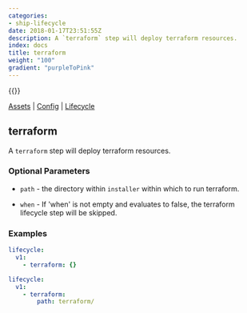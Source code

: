 ```yaml
---
categories:
- ship-lifecycle
date: 2018-01-17T23:51:55Z
description: A `terraform` step will deploy terraform resources.
index: docs
title: terraform
weight: "100"
gradient: "purpleToPink"
---
```


{{<legacynotice>}}

[Assets](/api/ship-assets/assets) | [Config](/api/ship-config/config) | [Lifecycle](/api/ship-lifecycle/lifecycle)

## terraform

A `terraform` step will deploy terraform resources.





### Optional Parameters


- `path` - the directory within `installer` within which to run terraform.


- `when` - If 'when' is not empty and evaluates to false, the terraform lifecycle step will be skipped.


### Examples

```yaml
lifecycle:
  v1:
    - terraform: {}
```

```yaml
lifecycle:
  v1:
    - terraform:
        path: terraform/
```
